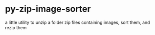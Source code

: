 # py-zip-image-sorter
a little utility to unzip a folder zip files containing images, sort them, and rezip them
